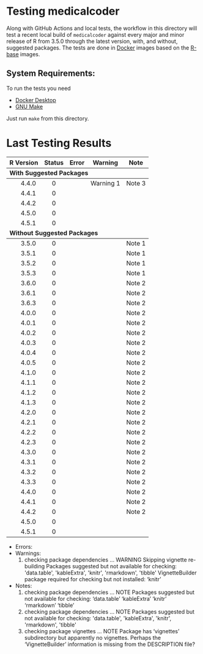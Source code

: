 <!-- README.md is generated from README.Rmd. Please edit that file -->



# Testing medicalcoder

Along with GitHub Actions and local tests, the workflow in this directory will
test a recent local build of `medicalcoder` against every major and minor
release of R from 3.5.0 through the latest version, with, and without, suggested
packages.  The tests are done in [Docker](https://www.docker.com/) images based
on the [R-base](https://hub.docker.com/_/r-base) images.

## System Requirements:
To run the tests you need

* [Docker Desktop](https://www.docker.com/products/docker-desktop/)
* [GNU Make](https://www.gnu.org/software/make/)

Just run `make` from this directory.

# Last Testing Results



<table>
 <thead>
  <tr>
   <th style="text-align:center;"> R Version </th>
   <th style="text-align:center;"> Status </th>
   <th style="text-align:center;"> Error </th>
   <th style="text-align:center;"> Warning </th>
   <th style="text-align:center;"> Note </th>
  </tr>
 </thead>
<tbody>
  <tr grouplength="5"><td colspan="5" style="border-bottom: 1px solid;"><strong>With Suggested Packages</strong></td></tr>
<tr>
   <td style="text-align:center;padding-left: 2em;" indentlevel="1"> 4.4.0 </td>
   <td style="text-align:center;"> 0 </td>
   <td style="text-align:center;">  </td>
   <td style="text-align:center;"> Warning 1 </td>
   <td style="text-align:center;"> Note 3 </td>
  </tr>
  <tr>
   <td style="text-align:center;padding-left: 2em;" indentlevel="1"> 4.4.1 </td>
   <td style="text-align:center;"> 0 </td>
   <td style="text-align:center;">  </td>
   <td style="text-align:center;">  </td>
   <td style="text-align:center;">  </td>
  </tr>
  <tr>
   <td style="text-align:center;padding-left: 2em;" indentlevel="1"> 4.4.2 </td>
   <td style="text-align:center;"> 0 </td>
   <td style="text-align:center;">  </td>
   <td style="text-align:center;">  </td>
   <td style="text-align:center;">  </td>
  </tr>
  <tr>
   <td style="text-align:center;padding-left: 2em;" indentlevel="1"> 4.5.0 </td>
   <td style="text-align:center;"> 0 </td>
   <td style="text-align:center;">  </td>
   <td style="text-align:center;">  </td>
   <td style="text-align:center;">  </td>
  </tr>
  <tr>
   <td style="text-align:center;padding-left: 2em;" indentlevel="1"> 4.5.1 </td>
   <td style="text-align:center;"> 0 </td>
   <td style="text-align:center;">  </td>
   <td style="text-align:center;">  </td>
   <td style="text-align:center;">  </td>
  </tr>
  <tr grouplength="30"><td colspan="5" style="border-bottom: 1px solid;"><strong>Without Suggested Packages</strong></td></tr>
<tr>
   <td style="text-align:center;padding-left: 2em;" indentlevel="1"> 3.5.0 </td>
   <td style="text-align:center;"> 0 </td>
   <td style="text-align:center;">  </td>
   <td style="text-align:center;">  </td>
   <td style="text-align:center;"> Note 1 </td>
  </tr>
  <tr>
   <td style="text-align:center;padding-left: 2em;" indentlevel="1"> 3.5.1 </td>
   <td style="text-align:center;"> 0 </td>
   <td style="text-align:center;">  </td>
   <td style="text-align:center;">  </td>
   <td style="text-align:center;"> Note 1 </td>
  </tr>
  <tr>
   <td style="text-align:center;padding-left: 2em;" indentlevel="1"> 3.5.2 </td>
   <td style="text-align:center;"> 0 </td>
   <td style="text-align:center;">  </td>
   <td style="text-align:center;">  </td>
   <td style="text-align:center;"> Note 1 </td>
  </tr>
  <tr>
   <td style="text-align:center;padding-left: 2em;" indentlevel="1"> 3.5.3 </td>
   <td style="text-align:center;"> 0 </td>
   <td style="text-align:center;">  </td>
   <td style="text-align:center;">  </td>
   <td style="text-align:center;"> Note 1 </td>
  </tr>
  <tr>
   <td style="text-align:center;padding-left: 2em;" indentlevel="1"> 3.6.0 </td>
   <td style="text-align:center;"> 0 </td>
   <td style="text-align:center;">  </td>
   <td style="text-align:center;">  </td>
   <td style="text-align:center;"> Note 2 </td>
  </tr>
  <tr>
   <td style="text-align:center;padding-left: 2em;" indentlevel="1"> 3.6.1 </td>
   <td style="text-align:center;"> 0 </td>
   <td style="text-align:center;">  </td>
   <td style="text-align:center;">  </td>
   <td style="text-align:center;"> Note 2 </td>
  </tr>
  <tr>
   <td style="text-align:center;padding-left: 2em;" indentlevel="1"> 3.6.3 </td>
   <td style="text-align:center;"> 0 </td>
   <td style="text-align:center;">  </td>
   <td style="text-align:center;">  </td>
   <td style="text-align:center;"> Note 2 </td>
  </tr>
  <tr>
   <td style="text-align:center;padding-left: 2em;" indentlevel="1"> 4.0.0 </td>
   <td style="text-align:center;"> 0 </td>
   <td style="text-align:center;">  </td>
   <td style="text-align:center;">  </td>
   <td style="text-align:center;"> Note 2 </td>
  </tr>
  <tr>
   <td style="text-align:center;padding-left: 2em;" indentlevel="1"> 4.0.1 </td>
   <td style="text-align:center;"> 0 </td>
   <td style="text-align:center;">  </td>
   <td style="text-align:center;">  </td>
   <td style="text-align:center;"> Note 2 </td>
  </tr>
  <tr>
   <td style="text-align:center;padding-left: 2em;" indentlevel="1"> 4.0.2 </td>
   <td style="text-align:center;"> 0 </td>
   <td style="text-align:center;">  </td>
   <td style="text-align:center;">  </td>
   <td style="text-align:center;"> Note 2 </td>
  </tr>
  <tr>
   <td style="text-align:center;padding-left: 2em;" indentlevel="1"> 4.0.3 </td>
   <td style="text-align:center;"> 0 </td>
   <td style="text-align:center;">  </td>
   <td style="text-align:center;">  </td>
   <td style="text-align:center;"> Note 2 </td>
  </tr>
  <tr>
   <td style="text-align:center;padding-left: 2em;" indentlevel="1"> 4.0.4 </td>
   <td style="text-align:center;"> 0 </td>
   <td style="text-align:center;">  </td>
   <td style="text-align:center;">  </td>
   <td style="text-align:center;"> Note 2 </td>
  </tr>
  <tr>
   <td style="text-align:center;padding-left: 2em;" indentlevel="1"> 4.0.5 </td>
   <td style="text-align:center;"> 0 </td>
   <td style="text-align:center;">  </td>
   <td style="text-align:center;">  </td>
   <td style="text-align:center;"> Note 2 </td>
  </tr>
  <tr>
   <td style="text-align:center;padding-left: 2em;" indentlevel="1"> 4.1.0 </td>
   <td style="text-align:center;"> 0 </td>
   <td style="text-align:center;">  </td>
   <td style="text-align:center;">  </td>
   <td style="text-align:center;"> Note 2 </td>
  </tr>
  <tr>
   <td style="text-align:center;padding-left: 2em;" indentlevel="1"> 4.1.1 </td>
   <td style="text-align:center;"> 0 </td>
   <td style="text-align:center;">  </td>
   <td style="text-align:center;">  </td>
   <td style="text-align:center;"> Note 2 </td>
  </tr>
  <tr>
   <td style="text-align:center;padding-left: 2em;" indentlevel="1"> 4.1.2 </td>
   <td style="text-align:center;"> 0 </td>
   <td style="text-align:center;">  </td>
   <td style="text-align:center;">  </td>
   <td style="text-align:center;"> Note 2 </td>
  </tr>
  <tr>
   <td style="text-align:center;padding-left: 2em;" indentlevel="1"> 4.1.3 </td>
   <td style="text-align:center;"> 0 </td>
   <td style="text-align:center;">  </td>
   <td style="text-align:center;">  </td>
   <td style="text-align:center;"> Note 2 </td>
  </tr>
  <tr>
   <td style="text-align:center;padding-left: 2em;" indentlevel="1"> 4.2.0 </td>
   <td style="text-align:center;"> 0 </td>
   <td style="text-align:center;">  </td>
   <td style="text-align:center;">  </td>
   <td style="text-align:center;"> Note 2 </td>
  </tr>
  <tr>
   <td style="text-align:center;padding-left: 2em;" indentlevel="1"> 4.2.1 </td>
   <td style="text-align:center;"> 0 </td>
   <td style="text-align:center;">  </td>
   <td style="text-align:center;">  </td>
   <td style="text-align:center;"> Note 2 </td>
  </tr>
  <tr>
   <td style="text-align:center;padding-left: 2em;" indentlevel="1"> 4.2.2 </td>
   <td style="text-align:center;"> 0 </td>
   <td style="text-align:center;">  </td>
   <td style="text-align:center;">  </td>
   <td style="text-align:center;"> Note 2 </td>
  </tr>
  <tr>
   <td style="text-align:center;padding-left: 2em;" indentlevel="1"> 4.2.3 </td>
   <td style="text-align:center;"> 0 </td>
   <td style="text-align:center;">  </td>
   <td style="text-align:center;">  </td>
   <td style="text-align:center;"> Note 2 </td>
  </tr>
  <tr>
   <td style="text-align:center;padding-left: 2em;" indentlevel="1"> 4.3.0 </td>
   <td style="text-align:center;"> 0 </td>
   <td style="text-align:center;">  </td>
   <td style="text-align:center;">  </td>
   <td style="text-align:center;"> Note 2 </td>
  </tr>
  <tr>
   <td style="text-align:center;padding-left: 2em;" indentlevel="1"> 4.3.1 </td>
   <td style="text-align:center;"> 0 </td>
   <td style="text-align:center;">  </td>
   <td style="text-align:center;">  </td>
   <td style="text-align:center;"> Note 2 </td>
  </tr>
  <tr>
   <td style="text-align:center;padding-left: 2em;" indentlevel="1"> 4.3.2 </td>
   <td style="text-align:center;"> 0 </td>
   <td style="text-align:center;">  </td>
   <td style="text-align:center;">  </td>
   <td style="text-align:center;"> Note 2 </td>
  </tr>
  <tr>
   <td style="text-align:center;padding-left: 2em;" indentlevel="1"> 4.3.3 </td>
   <td style="text-align:center;"> 0 </td>
   <td style="text-align:center;">  </td>
   <td style="text-align:center;">  </td>
   <td style="text-align:center;"> Note 2 </td>
  </tr>
  <tr>
   <td style="text-align:center;padding-left: 2em;" indentlevel="1"> 4.4.0 </td>
   <td style="text-align:center;"> 0 </td>
   <td style="text-align:center;">  </td>
   <td style="text-align:center;">  </td>
   <td style="text-align:center;"> Note 2 </td>
  </tr>
  <tr>
   <td style="text-align:center;padding-left: 2em;" indentlevel="1"> 4.4.1 </td>
   <td style="text-align:center;"> 0 </td>
   <td style="text-align:center;">  </td>
   <td style="text-align:center;">  </td>
   <td style="text-align:center;"> Note 2 </td>
  </tr>
  <tr>
   <td style="text-align:center;padding-left: 2em;" indentlevel="1"> 4.4.2 </td>
   <td style="text-align:center;"> 0 </td>
   <td style="text-align:center;">  </td>
   <td style="text-align:center;">  </td>
   <td style="text-align:center;"> Note 2 </td>
  </tr>
  <tr>
   <td style="text-align:center;padding-left: 2em;" indentlevel="1"> 4.5.0 </td>
   <td style="text-align:center;"> 0 </td>
   <td style="text-align:center;">  </td>
   <td style="text-align:center;">  </td>
   <td style="text-align:center;">  </td>
  </tr>
  <tr>
   <td style="text-align:center;padding-left: 2em;" indentlevel="1"> 4.5.1 </td>
   <td style="text-align:center;"> 0 </td>
   <td style="text-align:center;">  </td>
   <td style="text-align:center;">  </td>
   <td style="text-align:center;">  </td>
  </tr>
</tbody>
</table>

* Errors:
* Warnings:
  1. checking package dependencies ... WARNING Skipping vignette re-building Packages suggested but not available for checking:   'data.table', 'kableExtra', 'knitr', 'rmarkdown', 'tibble'  VignetteBuilder package required for checking but not installed: ‘knitr’
* Notes:
  1. checking package dependencies ... NOTE Packages suggested but not available for checking:   ‘data.table’ ‘kableExtra’ ‘knitr’ ‘rmarkdown’ ‘tibble’
  2. checking package dependencies ... NOTE Packages suggested but not available for checking:   'data.table', 'kableExtra', 'knitr', 'rmarkdown', 'tibble'
  3. checking package vignettes ... NOTE Package has ‘vignettes’ subdirectory but apparently no vignettes. Perhaps the ‘VignetteBuilder’ information is missing from the DESCRIPTION file?


